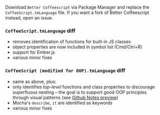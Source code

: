 Download `Better Coffeescript` via Package Manager and replace the `CoffeeScript.tmLanguage` file. If you want a fork of Better Coffeescript instead, open an issue.

### `CoffeeScript.tmLanguage` diff

* removes identification of functions for built-in JS classes
* object properties are now included in symbol list (Cmd/Ctrl+R)
* support for Ember.js
* various minor fixes

### `CoffeeScript (modified for OOP).tmLanguage` diff

* same as above, plus:
* only identifies *top-level* functions and class properties to discourage superfluous nesting – the goal is to support good OOP principles through visual patterns (see [Github Notes preview](https://raw.github.com/mbixby/github-notes-color-scheme/master/preview/coffee.png))
* Mocha's `describe`, `it` are identified as keywords
* various minor fixes
